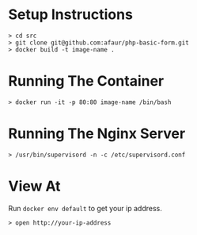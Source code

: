 # Setup Instructions
```
> cd src
> git clone git@github.com:afaur/php-basic-form.git
> docker build -t image-name .
```

# Running The Container
```
> docker run -it -p 80:80 image-name /bin/bash
```

# Running The Nginx Server
```
> /usr/bin/supervisord -n -c /etc/supervisord.conf
```

# View At
Run `docker env default` to get your ip address.
```
> open http://your-ip-address
```
